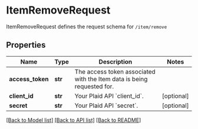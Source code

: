 # ItemRemoveRequest

ItemRemoveRequest defines the request schema for `/item/remove`
## Properties
Name | Type | Description | Notes
------------ | ------------- | ------------- | -------------
**access_token** | **str** | The access token associated with the Item data is being requested for. | 
**client_id** | **str** | Your Plaid API &#x60;client_id&#x60;. | [optional] 
**secret** | **str** | Your Plaid API &#x60;secret&#x60;. | [optional] 

[[Back to Model list]](../README.md#documentation-for-models) [[Back to API list]](../README.md#documentation-for-api-endpoints) [[Back to README]](../README.md)


